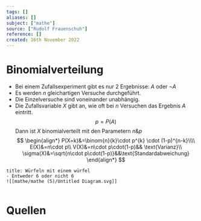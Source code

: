 ```yaml
---
tags: []
aliases: []
subject: ["mathe"]
source: ["Rudolf Frauenschuh"]
reference: []
created: 16th November 2022
---
```


# Binomialverteilung

- Bei einem Zufallsexperiment gibt es nur $2$ Ergebnisse: $A$ oder $\neg{A}$
- Es werden $n$ gleichartigen Versuche durchgeführt.
- Die Einzelversuche sind voneinander unabhängig.
- Die Zufallsvariable $X$ gibt an, wie oft bei $n$ Versuchen das Ergebnis $A$ eintritt.
$$p=P(A)$$
Dann ist $X$ binomialverteilt mit den Parametern $n\&p$
$$
\begin{align*}
P(X=k)&=\binom{n}{k}\cdot p^{k} \cdot (1-p)^{n-k}\\\\
E(X)&=n\cdot p\\
V(X)&=n\cdot p\cdot(1-p)&& \text{Varianz}\\
\sigma(X)&=\sqrt{n\cdot p\cdot(1-p)}&&\text{Standardabweichung}
\end{align*}
$$

```ad-example 
title: Würfeln mit einem würfel
- Entweder 6 oder nicht 6
![[mathe/mathe (5)/Untitled Diagram.svg]]


```


# Quellen
